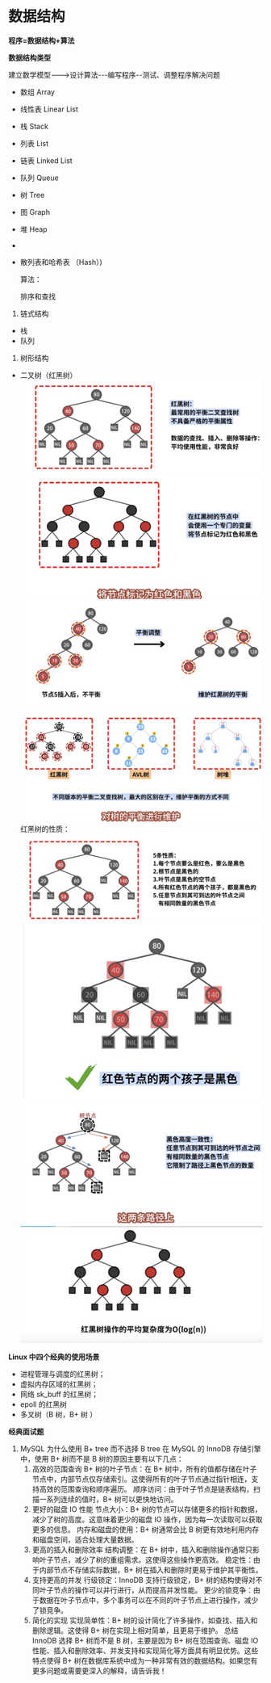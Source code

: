 # 数据结构

**程序=数据结构+算法**

**数据结构类型**


建立数学模型--->设计算法---编写程序--测试、调整程序解决问题



- 数组  Array
- 线性表 Linear List
- 栈 Stack
- 列表 List
- 链表  Linked List
- 队列 Queue
- 树 Tree
- 图 Graph
- 堆 Heap
- 
- 散列表和哈希表 （Hash）)

  算法：

  排序和查找

1. 链式结构

- 栈
- 队列

1. 树形结构

- 二叉树（红黑树）
  ![1733591718664](image/数据结构和算法/1733591718664.png)
  ![1733591733741](image/数据结构和算法/1733591733741.png)
  ![1733591752835](image/数据结构和算法/1733591752835.png)
  ![1733591778015](image/数据结构和算法/1733591778015.png)
  红黑树的性质：
  ![1733591807281](image/数据结构和算法/1733591807281.png)
  ![1733591868980](image/数据结构和算法/1733591868980.png)
  ![1733591925736](image/数据结构和算法/1733591925736.png)
  ![1733591937446](image/数据结构和算法/1733591937446.png)

**Linux 中四个经典的使用场景**

- 进程管理与调度的红黑树；
- 虚拟内存区域的红黑树；
- 网络 sk_buff 的红黑树；
- epoll 的红黑树
- 多叉树（B 树，B+ 树 ）

**经典面试题**

1. MySQL 为什么使用 B+ tree 而不选择 B tree
   在 MySQL 的 InnoDB 存储引擎中，使用 B+ 树而不是 B 树的原因主要有以下几点：
   1. 高效的范围查询
      B+ 树的叶子节点：在 B+ 树中，所有的值都存储在叶子节点中，内部节点仅存储索引。这使得所有的叶子节点通过指针相连，支持高效的范围查询和顺序遍历。
      顺序访问：由于叶子节点是链表结构，扫描一系列连续的值时，B+ 树可以更快地访问。
   2. 更好的磁盘 IO 性能
      节点大小：B+ 树的节点可以存储更多的指针和数据，减少了树的高度。这意味着更少的磁盘 IO 操作，因为每一次读取可以获取更多的信息。
      内存和磁盘的使用：B+ 树通常会比 B 树更有效地利用内存和磁盘空间，适合处理大量数据。
   3. 更高的插入和删除效率
      结构调整：在 B+ 树中，插入和删除操作通常只影响叶子节点，减少了树的重组需求。这使得这些操作更高效。
      稳定性：由于内部节点不存储实际数据，B+ 树在插入和删除时更易于维护其平衡性。
   4. 支持更高的并发
      行级锁定：InnoDB 支持行级锁定，B+ 树的结构使得对不同叶子节点的操作可以并行进行，从而提高并发性能。
      更少的锁竞争：由于数据在叶子节点中，多个事务可以在不同的叶子节点上进行操作，减少了锁竞争。
   5. 简化的实现
      实现简单性：B+ 树的设计简化了许多操作，如查找、插入和删除逻辑。这使得 B+ 树在实现上相对简单，且更易于维护。
      总结
      InnoDB 选择 B+ 树而不是 B 树，主要是因为 B+ 树在范围查询、磁盘 IO 性能、插入和删除效率、并发支持和实现简化等方面具有明显优势。这些特点使得 B+ 树在数据库系统中成为一种非常有效的数据结构。如果您有更多问题或需要更深入的解释，请告诉我！
